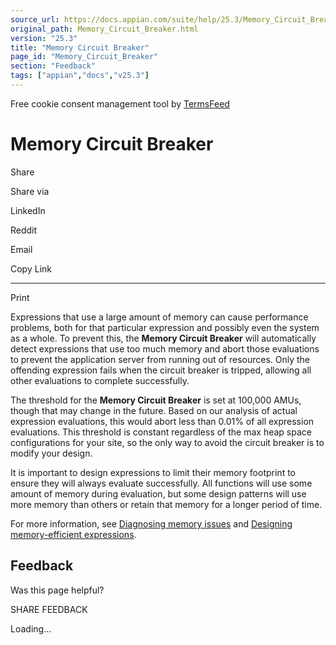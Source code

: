 ```yaml
---
source_url: https://docs.appian.com/suite/help/25.3/Memory_Circuit_Breaker.html
original_path: Memory_Circuit_Breaker.html
version: "25.3"
title: "Memory Circuit Breaker"
page_id: "Memory_Circuit_Breaker"
section: "Feedback"
tags: ["appian","docs","v25.3"]
---
```



Free cookie consent management tool by [TermsFeed](https://www.termsfeed.com/)

# Memory Circuit Breaker

Share

Share via

LinkedIn

Reddit

Email

Copy Link

* * *

Print

Expressions that use a large amount of memory can cause performance problems, both for that particular expression and possibly even the system as a whole. To prevent this, the **Memory Circuit Breaker** will automatically detect expressions that use too much memory and abort those evaluations to prevent the application server from running out of resources. Only the offending expression fails when the circuit breaker is tripped, allowing all other evaluations to complete successfully.

The threshold for the **Memory Circuit Breaker** is set at 100,000 AMUs, though that may change in the future. Based on our analysis of actual expression evaluations, this would abort less than 0.01% of all expression evaluations. This threshold is constant regardless of the max heap space configurations for your site, so the only way to avoid the circuit breaker is to modify your design.

It is important to design expressions to limit their memory footprint to ensure they will always evaluate successfully. All functions will use some amount of memory during evaluation, but some design patterns will use more memory than others or retain that memory for a longer period of time.

For more information, see [Diagnosing memory issues](testing-expressions.html#diagnosing-memory-issues) and [Designing memory-efficient expressions](expressions-best-practices.html#designing-memory-efficient-expressions).

## Feedback

Was this page helpful?

SHARE FEEDBACK

Loading...